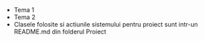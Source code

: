 - Tema 1
- Tema 2
- Clasele folosite si actiunile sistemului pentru proiect sunt intr-un README.md din folderul Proiect
